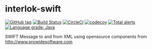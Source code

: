 # interlok-swift
[![GitHub tag](https://img.shields.io/github/tag/adaptris/interlok-swift.svg)](https://github.com/adaptris/interlok-swift/tags) [![Build Status](https://travis-ci.com/adaptris/interlok-swift.svg?branch=develop)](https://travis-ci.com/adaptris/interlok-swift) [![CircleCI](https://circleci.com/gh/adaptris/interlok-swift/tree/develop.svg?style=svg)](https://circleci.com/gh/adaptris/interlok-swift/tree/develop) [![codecov](https://codecov.io/gh/adaptris/interlok-swift/branch/develop/graph/badge.svg)](https://codecov.io/gh/adaptris/interlok-swift) [![Total alerts](https://img.shields.io/lgtm/alerts/g/adaptris/interlok-swift.svg?logo=lgtm&logoWidth=18)](https://lgtm.com/projects/g/adaptris/interlok-swift/alerts/) [![Language grade: Java](https://img.shields.io/lgtm/grade/java/g/adaptris/interlok-swift.svg?logo=lgtm&logoWidth=18)](https://lgtm.com/projects/g/adaptris/interlok-swift/context:java)

SWIFT Message to and from XML using opensource components from  http://www.prowidesoftware.com
